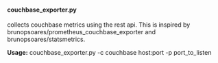 #### couchbase_exporter.py
collects couchbase metrics using the rest api. This is inspired by brunopsoares/prometheus_couchbase_exporter and  brunopsoares/statsmetrics. 

__Usage:__  couchbase_exporter.py -c couchbase host:port -p port_to_listen

